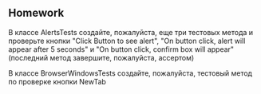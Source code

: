 ##  Homework

В классе AlertsTests создайте, пожалуйста, еще три тестовых метода и проверьте кнопки "Click Button to see alert", "On button click, alert will appear after 5 seconds" и "On button click, confirm box will appear"(последний метод завершите, пожалуйста, ассертом)

В классе BrowserWindowsTests создайте, пожалуйста, тестовый метод по проверке кнопки NewTab





